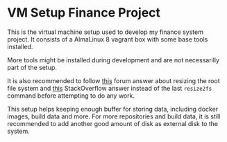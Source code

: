 # VM Setup Finance Project
This is the virtual machine setup used to develop my finance system project. It consists of a AlmaLinux 8 vagrant box with some base tools installed.

More tools might be installed during development and are not necessarilly part of the setup.

It is also recommended to follow [this](https://askubuntu.com/a/119458) forum answer about resizing the root file system and [this](https://stackoverflow.com/a/56897576) StackOverflow answer instead of the last  `resize2fs` command before attempting to do any work.

This setup helps keeping enough buffer for storing data, including docker images, build data and more. For more repositories and build data, it is still recommended to add another good amount of disk as external disk to the system.
